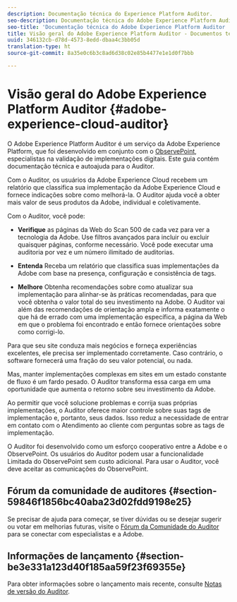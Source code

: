 ```yaml
---
description: Documentação técnica do Experience Platform Auditor.
seo-description: Documentação técnica do Adobe Experience Platform Auditor.
seo-title: 'Documentação técnica do Adobe Experience Platform Auditor '
title: Visão geral do Adobe Experience Platform Auditor - Documentos técnicos
uuid: 346132cb-d78d-4573-8edd-dbaa4c3bb05d
translation-type: ht
source-git-commit: 8a35e0c6b3c8ad6d38c02e85b4477e1e1d0f7bbb

---
```



# Visão geral do Adobe Experience Platform Auditor {#adobe-experience-cloud-auditor}

O Adobe Experience Platform Auditor é um serviço da Adobe Experience Platform, que foi desenvolvido em conjunto com o [ObservePoint](https://www.observepoint.com/), especialistas na validação de implementações digitais. Este guia contém documentação técnica e autoajuda para o Auditor.

Com o Auditor, os usuários da Adobe Experience Cloud recebem um relatório que classifica sua implementação da Adobe Experience Cloud e fornece indicações sobre como melhorá-la. O Auditor ajuda você a obter mais valor de seus produtos da Adobe, individual e coletivamente.

Com o Auditor, você pode:

* **Verifique** as páginas da Web do Scan 500 de cada vez para ver a tecnologia da Adobe. Use filtros avançados para incluir ou excluir quaisquer páginas, conforme necessário. Você pode executar uma auditoria por vez e um número ilimitado de auditorias.

* **Entenda** Receba um relatório que classifica suas implementações da Adobe com base na presença, configuração e consistência de tags.

* **Melhore** Obtenha recomendações sobre como atualizar sua implementação para alinhar-se às práticas recomendadas, para que você obtenha o valor total do seu investimento na Adobe. O Auditor vai além das recomendações de orientação ampla e informa exatamente o que há de errado com uma implementação específica, a página da Web em que o problema foi encontrado e então fornece orientações sobre como corrigi-lo.

Para que seu site conduza mais negócios e forneça experiências excelentes, ele precisa ser implementado corretamente. Caso contrário, o software fornecerá uma fração do seu valor potencial, ou nada.

Mas, manter implementações complexas em sites em um estado constante de fluxo é um fardo pesado. O Auditor transforma essa carga em uma oportunidade que aumenta o retorno sobre seu investimento da Adobe.

Ao permitir que você solucione problemas e corrija suas próprias implementações, o Auditor oferece maior controle sobre suas tags de implementação e, portanto, seus dados. Isso reduz a necessidade de entrar em contato com o Atendimento ao cliente com perguntas sobre as tags de implementação.

O Auditor foi desenvolvido como um esforço cooperativo entre a Adobe e o ObservePoint. Os usuários do Auditor podem usar a funcionalidade Limitada do ObservePoint sem custo adicional. Para usar o Auditor, você deve aceitar as comunicações do ObservePoint.

## Fórum da comunidade de auditores {#section-59846f1856bc40aba23d02fdd9198e25}

Se precisar de ajuda para começar, se tiver dúvidas ou se desejar sugerir ou votar em melhorias futuras, visite o [Fórum da Comunidade do Auditor](https://forums.adobe.com/community/experience-cloud/platform/core-services/activation-service/auditor) para se conectar com especialistas e a Adobe.

## Informações de lançamento {#section-be3e331a123d40f185aa59f23f69355e}

Para obter informações sobre o lançamento mais recente, consulte [Notas de versão do Auditor](release-notes.md#topic-8fa9e41bc3a54240b1873cebe36b75b1).
